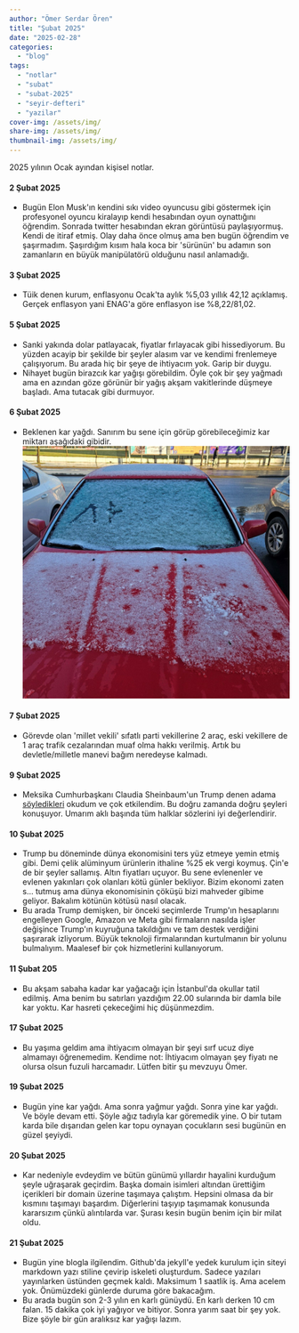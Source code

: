 ```yaml
---
author: "Ömer Serdar Ören"
title: "Şubat 2025"
date: "2025-02-28"
categories: 
  - "blog"
tags: 
  - "notlar"
  - "subat"
  - "subat-2025"
  - "seyir-defteri"
  - "yazilar"
cover-img: /assets/img/
share-img: /assets/img/
thumbnail-img: /assets/img/
---
```


2025 yılının Ocak ayından kişisel notlar.

#### 2 Şubat 2025

- Bugün Elon Musk'ın kendini sıkı video oyuncusu gibi göstermek için profesyonel oyuncu kiralayıp kendi hesabından oyun oynattığını öğrendim. Sonrada twitter hesabından ekran görüntüsü paylaşıyormuş. Kendi de itiraf etmiş. Olay daha önce olmuş ama ben bugün öğrendim ve şaşırmadım. Şaşırdığım kısım hala koca bir 'sürünün' bu adamın son zamanların en büyük manipülatörü olduğunu nasıl anlamadığı.

#### 3 Şubat 2025

- Tüik denen kurum, enflasyonu Ocak'ta aylık %5,03 yıllık 42,12 açıklamış. Gerçek enflasyon yani ENAG'a göre enflasyon ise %8,22/81,02.

#### 5 Şubat 2025

- Sanki yakında dolar patlayacak, fiyatlar fırlayacak gibi hissediyorum. Bu yüzden acayip bir şekilde bir şeyler alasım var ve kendimi frenlemeye çalışıyorum. Bu arada hiç bir şeye de ihtiyacım yok. Garip bir duygu.
- Nihayet bugün birazcık kar yağışı görebildim. Öyle çok bir şey yağmadı ama en azından göze görünür bir yağış akşam vakitlerinde düşmeye başladı. Ama tutacak gibi durmuyor.

#### 6 Şubat 2025

- Beklenen kar yağdı. Sanırım bu sene için görüp görebileceğimiz kar miktarı aşağıdaki gibidir.
![](/assets/img/2025/02/6-subat-2025-istanbul-kar-yagisi-kirmizi-araba.jpg)

#### 7 Şubat 2025

- Görevde olan 'millet vekili' sıfatlı parti vekillerine 2 araç, eski vekillere de 1 araç trafik cezalarından muaf olma hakkı verilmiş. Artık bu devletle/milletle manevi bağım neredeyse kalmadı.

#### 9 Şubat 2025

- Meksika Cumhurbaşkanı Claudia Sheinbaum'un Trump denen adama [söyledikleri](https://x.com/songul_dagdelen/status/1888256440982249575) okudum ve çok etkilendim. Bu doğru zamanda doğru şeyleri konuşuyor. Umarım aklı başında tüm halklar sözlerini iyi değerlendirir.

#### 10 Şubat 2025

- Trump bu döneminde dünya ekonomisini ters yüz etmeye yemin etmiş gibi. Demi çelik alüminyum ürünlerin ithaline %25 ek vergi koymuş. Çin'e de bir şeyler sallamış. Altın fiyatları uçuyor. Bu sene evlenenler ve evlenen yakınları çok olanları kötü günler bekliyor. Bizim ekonomi zaten s… tutmuş ama dünya ekonomisinin çöküşü bizi mahveder gibime geliyor. Bakalım kötünün kötüsü nasıl olacak.
- Bu arada Trump demişken, bir önceki seçimlerde Trump'ın hesaplarını engelleyen Google, Amazon ve Meta gibi firmaların nasılda işler değişince Trump'ın kuyruğuna takıldığını ve tam destek verdiğini şaşırarak izliyorum. Büyük teknoloji firmalarından kurtulmanın bir yolunu bulmalıyım. Maalesef bir çok hizmetlerini kullanıyorum.

#### 11 Şubat 205

- Bu akşam sabaha kadar kar yağacağı için İstanbul'da okullar tatil edilmiş. Ama benim bu satırları yazdığım 22.00 sularında bir damla bile kar yoktu. Kar hasreti çekeceğimi hiç düşünmezdim.

#### 17 Şubat 2025

- Bu yaşıma geldim ama ihtiyacım olmayan bir şeyi sırf ucuz diye almamayı öğrenemedim. Kendime not: İhtiyacım olmayan şey fiyatı ne olursa olsun fuzuli harcamadır. Lütfen bitir şu mevzuyu Ömer.

#### 19 Şubat 2025

- Bugün yine kar yağdı. Ama sonra yağmur yağdı. Sonra yine kar yağdı. Ve böyle devam etti. Şöyle ağız tadıyla kar göremedik yine. O bir tutam karda bile dışarıdan gelen kar topu oynayan çocukların sesi bugünün en güzel şeyiydi.

#### 20 Şubat 2025

- Kar nedeniyle evdeydim ve bütün günümü yıllardır hayalini kurduğum şeyle uğraşarak geçirdim. Başka domain isimleri altından ürettiğim içerikleri bir domain üzerine taşımaya çalıştım. Hepsini olmasa da bir kısmını taşımayı başardım. Diğerlerini taşıyıp taşımamak konusunda kararsızım çünkü alıntılarda var. Şurası kesin bugün benim için bir milat oldu.

#### 21 Şubat 2025

- Bugün yine blogla ilgilendim. Github'da jekyll'e yedek kurulum için siteyi markdown yazı stiline çevirip iskeleti oluşturdum. Sadece yazıları yayınlarken üstünden geçmek kaldı. Maksimum 1 saatlik iş. Ama acelem yok. Önümüzdeki günlerde duruma göre bakacağım.
- Bu arada bugün son 2-3 yılın en karlı günüydü. En karlı derken 10 cm falan. 15 dakika çok iyi yağıyor ve bitiyor. Sonra yarım saat bir şey yok. Bize şöyle bir gün aralıksız kar yağışı lazım.